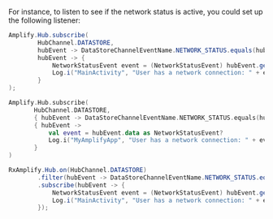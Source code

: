 For instance, to listen to see if the network status is active, you could set up the following listener:

<amplify-block-switcher>
 <amplify-block name="Java">

```java
Amplify.Hub.subscribe(
        HubChannel.DATASTORE,
        hubEvent -> DataStoreChannelEventName.NETWORK_STATUS.equals(hubEvent.getName()),
        hubEvent -> {
            NetworkStatusEvent event = (NetworkStatusEvent) hubEvent.getData();
            Log.i("MainActivity", "User has a network connection: " + event.getActive());
        }
);
```

 </amplify-block>
 <amplify-block name="Kotlin">

 ```kotlin
Amplify.Hub.subscribe(
        HubChannel.DATASTORE,
        { hubEvent -> DataStoreChannelEventName.NETWORK_STATUS.equals(hubEvent.name) },
        { hubEvent ->
            val event = hubEvent.data as NetworkStatusEvent?
            Log.i("MyAmplifyApp", "User has a network connection: " + event!!.active)
        }
)
```

 </amplify-block>
 <amplify-block name="RxJava">

```java
RxAmplify.Hub.on(HubChannel.DATASTORE)
        .filter(hubEvent -> DataStoreChannelEventName.NETWORK_STATUS.equals(hubEvent.getName()))
        .subscribe(hubEvent -> {
            NetworkStatusEvent event = (NetworkStatusEvent) hubEvent.getData();
            Log.i("MainActivity", "User has a network connection: " + event.getActive());
        });
```

 </amplify-block>

</amplify-block-switcher>
